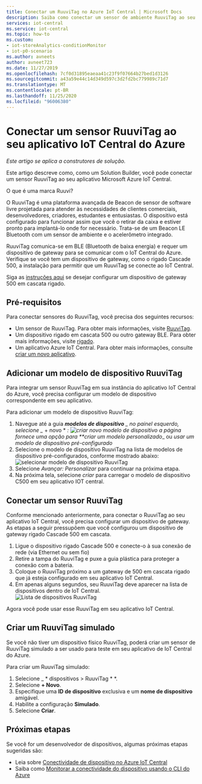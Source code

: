 ```yaml
---
title: Conectar um RuuviTag no Azure IoT Central | Microsoft Docs
description: Saiba como conectar um sensor de ambiente RuuviTag ao seu aplicativo IoT Central.
services: iot-central
ms.service: iot-central
ms.topic: how-to
ms.custom:
- iot-storeAnalytics-conditionMonitor
- iot-p0-scenario
ms.author: avneets
author: avneet723
ms.date: 11/27/2019
ms.openlocfilehash: 7cf0d31895eaeaa41c23f9f07664b27bed1d3126
ms.sourcegitcommit: a43a59e44c14d349d597c3d2fd2bc779989c71d7
ms.translationtype: MT
ms.contentlocale: pt-BR
ms.lasthandoff: 11/25/2020
ms.locfileid: "96006380"
---
```

# <a name="connect-a-ruuvitag-sensor-to-your-azure-iot-central-application"></a>Conectar um sensor RuuviTag ao seu aplicativo IoT Central do Azure

*Este artigo se aplica a construtores de solução.*

Este artigo descreve como, como um Solution Builder, você pode conectar um sensor RuuviTag ao seu aplicativo Microsoft Azure IoT Central.

O que é uma marca Ruuvi?

O RuuviTag é uma plataforma avançada de Beacon de sensor de software livre projetada para atender às necessidades de clientes comerciais, desenvolvedores, criadores, estudantes e entusiastas. O dispositivo está configurado para funcionar assim que você o retirar da caixa e estiver pronto para implantá-lo onde for necessário. Trata-se de um Beacon LE Bluetooth com um sensor de ambiente e o acelerômetro integrado.

RuuviTag comunica-se em BLE (Bluetooth de baixa energia) e requer um dispositivo de gateway para se comunicar com o IoT Central do Azure. Verifique se você tem um dispositivo de gateway, como o rigado Cascade 500, a instalação para permitir que um RuuviTag se conecte ao IoT Central.

Siga as [instruções aqui](./howto-connect-rigado-cascade-500.md) se desejar configurar um dispositivo de gateway 500 em cascata rigado.

## <a name="prerequisites"></a>Pré-requisitos

Para conectar sensores do RuuviTag, você precisa dos seguintes recursos:

* Um sensor de RuuviTag. Para obter mais informações, visite [RuuviTag](https://ruuvi.com/).
* Um dispositivo rigado em cascata 500 ou outro gateway BLE. Para obter mais informações, visite [rigado](https://www.rigado.com/).
* Um aplicativo Azure IoT Central. Para obter mais informações, consulte [criar um novo aplicativo](./quick-deploy-iot-central.md).

## <a name="add-a-ruuvitag-device-template"></a>Adicionar um modelo de dispositivo RuuviTag

Para integrar um sensor RuuviTag em sua instância do aplicativo IoT Central do Azure, você precisa configurar um modelo de dispositivo correspondente em seu aplicativo.

Para adicionar um modelo de dispositivo RuuviTag:

1. Navegue até a guia ***modelos de dispositivo** _ no painel esquerdo, selecione _* + novo * *: ![ criar novo modelo de dispositivo ](./media/howto-connect-ruuvi/devicetemplate-new.png) a página fornece uma opção para **_criar um modelo personalizado_*_ ou _*_usar um modelo de dispositivo pré-configurado_*_
1. Selecione o modelo de dispositivo RuuviTag na lista de modelos de dispositivo pré-configurados, conforme mostrado abaixo:  ![ selecionar modelo de dispositivo RuuviTag](./media/howto-connect-ruuvi/devicetemplate-preconfigured.png)
1. Selecione _*_Avançar: Personalizar_*_ para continuar na próxima etapa.
1. Na próxima tela, selecione _*_criar_*_ para carregar o modelo de dispositivo C500 em seu aplicativo IOT central.

## <a name="connect-a-ruuvitag-sensor"></a>Conectar um sensor RuuviTag

Conforme mencionado anteriormente, para conectar o RuuviTag ao seu aplicativo IoT Central, você precisa configurar um dispositivo de gateway. As etapas a seguir pressupõem que você configurou um dispositivo de gateway rigado Cascade 500 em cascata.  

1. Ligue o dispositivo rigado Cascade 500 e conecte-o à sua conexão de rede (via Ethernet ou sem fio)
1. Retire a tampa do RuuviTag e puxe a guia plástica para proteger a conexão com a bateria.
1. Coloque o RuuviTag próximo a um gateway de 500 em cascata rigado que já esteja configurado em seu aplicativo IoT Central.
1. Em apenas alguns segundos, seu RuuviTag deve aparecer na lista de dispositivos dentro de IoT Central.  
    ![Lista de dispositivos RuuviTag](./media/howto-connect-ruuvi/ruuvi-devicelist.png)

Agora você pode usar esse RuuviTag em seu aplicativo IoT Central.  

## <a name="create-a-simulated-ruuvitag"></a>Criar um RuuviTag simulado

Se você não tiver um dispositivo físico RuuviTag, poderá criar um sensor de RuuviTag simulado a ser usado para teste em seu aplicativo de IoT Central do Azure.

Para criar um RuuviTag simulado:

1. Selecione _ * dispositivos > RuuviTag * *.
1. Selecione **+ Novo**.
1. Especifique uma **ID de dispositivo** exclusiva e um **nome de dispositivo** amigável.  
1. Habilite a configuração **Simulado**.
1. Selecione **Criar**.  

## <a name="next-steps"></a>Próximas etapas

Se você for um desenvolvedor de dispositivos, algumas próximas etapas sugeridas são:

- Leia sobre [Conectividade de dispositivo no Azure IoT Central](./concepts-get-connected.md)
- Saiba como [Monitorar a conectividade do dispositivo usando o CLI do Azure](./howto-monitor-devices-azure-cli.md)
